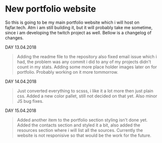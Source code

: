 # New portfolio website

So this is going to be my main portfolio website which i will host on fajfar.tech. Atm i am still building it, but it will probably take me sometime, since i am developing the twitch project as well. Bellow is a changelog of changes.

DAY 13.04.2018

> Adding the readme file to the repository also fixed email issue which i had, the problem was any commit i did to any of my projects didn't count in my stats. Adding some more place holder images later on for portfolio. Probably working on it more tommorrow. 

DAY 14.04.2018

> Just converted everything to scsss, i like it a lot more then just plain css. Added a new color pallet, still not decided on that yet. Also minor JS bug fixes.

DAY 15.04.2018

> Added another item to the portfolio section styling isn't done yet. Added the contacts section and styled it a bit, also added the resources section where i will list all the sources. Currently the website is not responisive so that would be the work for the future. 
